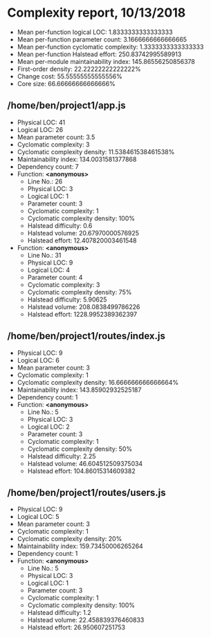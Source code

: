 # Complexity report, 10/13/2018

* Mean per-function logical LOC: 1.8333333333333333
* Mean per-function parameter count: 3.1666666666666665
* Mean per-function cyclomatic complexity: 1.3333333333333333
* Mean per-function Halstead effort: 250.83742995589913
* Mean per-module maintainability index: 145.86556250856378
* First-order density: 22.22222222222222%
* Change cost: 55.55555555555556%
* Core size: 66.66666666666666%

## /home/ben/project1/app.js

* Physical LOC: 41
* Logical LOC: 26
* Mean parameter count: 3.5
* Cyclomatic complexity: 3
* Cyclomatic complexity density: 11.538461538461538%
* Maintainability index: 134.0031581377868
* Dependency count: 7
* Function: **&lt;anonymous>**
    * Line No.: 26
    * Physical LOC: 3
    * Logical LOC: 1
    * Parameter count: 3
    * Cyclomatic complexity: 1
    * Cyclomatic complexity density: 100%
    * Halstead difficulty: 0.6
    * Halstead volume: 20.67970000576925
    * Halstead effort: 12.407820003461548
* Function: **&lt;anonymous>**
    * Line No.: 31
    * Physical LOC: 9
    * Logical LOC: 4
    * Parameter count: 4
    * Cyclomatic complexity: 3
    * Cyclomatic complexity density: 75%
    * Halstead difficulty: 5.90625
    * Halstead volume: 208.0838499786226
    * Halstead effort: 1228.9952389362397

## /home/ben/project1/routes/index.js

* Physical LOC: 9
* Logical LOC: 6
* Mean parameter count: 3
* Cyclomatic complexity: 1
* Cyclomatic complexity density: 16.666666666666664%
* Maintainability index: 143.85902932525187
* Dependency count: 1
* Function: **&lt;anonymous>**
    * Line No.: 5
    * Physical LOC: 3
    * Logical LOC: 2
    * Parameter count: 3
    * Cyclomatic complexity: 1
    * Cyclomatic complexity density: 50%
    * Halstead difficulty: 2.25
    * Halstead volume: 46.604512509375034
    * Halstead effort: 104.86015314609382

## /home/ben/project1/routes/users.js

* Physical LOC: 9
* Logical LOC: 5
* Mean parameter count: 3
* Cyclomatic complexity: 1
* Cyclomatic complexity density: 20%
* Maintainability index: 159.73450006265264
* Dependency count: 1
* Function: **&lt;anonymous>**
    * Line No.: 5
    * Physical LOC: 3
    * Logical LOC: 1
    * Parameter count: 3
    * Cyclomatic complexity: 1
    * Cyclomatic complexity density: 100%
    * Halstead difficulty: 1.2
    * Halstead volume: 22.458839376460833
    * Halstead effort: 26.950607251753

